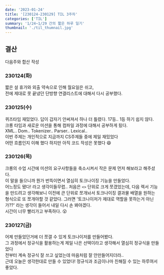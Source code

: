 ```yaml
---
date: '2023-01-24'
title: '[230124-230129] TIL 3주차'
categories: ['TIL']
summary: '1/24~1/29 간의 짧은 하루 일기'
thumbnail: './til_thumnail.jpg'
---
```


## 결산

다음주와 합산 작성

### 230124(화)

짧은 설 휴가와 외출 약속으로 인해 월요일은 쉬고,</br>
전에 제대로 못 끝냈던 단방향 연결리스트에 대해서 다시 공부했다.</br>

### 230125(수)

퀴즈타임 재밌었다. 답이 갑자기 안써져서 하나 더 틀렸다. 17등.. 1등 하기 쉽지 않다.</br>
크롱 타임과 새로운 미션을 통해 컴파일 과정에 대해서 공부하게 됬다.</br>
XML.. Dom.. Tokenizer.. Parser.. Lexical..</br>
이번 주제는 개인적으로 지금까지 CS주제들 중에 제일 재밌었다</br>
어떤 흐름인지 이해 했다 하지만 아직 코드 작성은 못했다 😄 </br>

### 230126(목)

크롱의 수업 시간에 미션의 요구사항들을 축소시켜서 작은 문제 먼저 해보라고 해주셨다. </br>
이 말을 들으니까 뭔가 번뜩이면서 열심히 토크나이징 기능을 만들었다.</br>
어느정도 됐다! 라고 생각이들무렵.. 처음은 `<>` 단위로 크게 쪼갰었는데, 다음 렉서 기능을 만드려고 생각해보니 이전에 큰 단위로 쪼개놔서 토크나이징 결과물 배열을 원하는 형식으로 또 쪼개야할 것 같았다. 그러면 '토크나이저가 제대로 역할을 못하는거 아닌가??' 라는 생각이 들어서 내일 다시 손 봐야겠다.</br>
시간이 너무 빨리가고 부족하다. 😲</br>

### 230127(금)

어제 만들었던거에 더 쪼갤 수 있게 토크나이저를 만들어봤다.</br>
그 과정에서 정규식을 활용하는게 제일 나은 선택이라고 생각해서 열심히 정규식을 만들었다</br>
전부터 계속 정규식 잘 쓰고 싶었는데 마음처럼 잘 안만들어지더라.. </br>
근데 오늘은 생각한대로 만들 수 있었다! 정규식과 조금이나마 친해질 수 있는 하루여서 좋았다.
